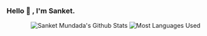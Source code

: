 ### Hello 👋 , I'm Sanket. 

<!--
**Sanketmundada/Sanketmundada** is a ✨ _special_ ✨ repository because its `README.md` (this file) appears on your GitHub profile.

Here are some ideas to get you started:

- 🔭 I’m currently working on ...
- 🌱 I’m currently learning ...
- 👯 I’m looking to collaborate on ...
- 🤔 I’m looking for help with ...
- 💬 Ask me about ...
- 📫 How to reach me: ...
- 😄 Pronouns: ...
- ⚡ Fun fact: ...
-->

<div align="center">

 ![Sanket Mundada's Github Stats](https://github-readme-stats.vercel.app/api?username=Sanketmundada&theme=react)
 ![Most Languages Used](https://github-readme-stats.vercel.app/api/top-langs/?username=Sanketmundada&theme=react&layout=compact)

</div>

